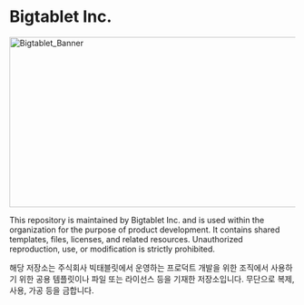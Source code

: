 # Bigtablet Inc.

<img width="1800" height="300" alt="Bigtablet_Banner" src="https://github.com/user-attachments/assets/4051566b-103c-462d-a663-213ef7d056d4" />

This repository is maintained by Bigtablet Inc. and is used within the organization for the purpose of product development. It contains shared templates, files, licenses, and related resources. Unauthorized reproduction, use, or modification is strictly prohibited.

해당 저장소는 주식회사 빅태블릿에서 운영하는 프로덕트 개발을 위한 조직에서 사용하기 위한 공용 템플릿이나 파일 또는 라이선스 등을 기재한 저장소입니다. 무단으로 복제, 사용, 가공 등을 금합니다.

